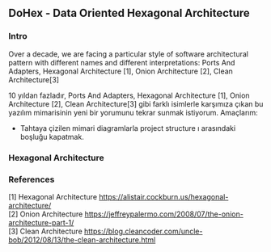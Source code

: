 ## DoHex - Data Oriented Hexagonal Architecture 

### Intro

Over a decade, we are facing a particular style of software architectural pattern with different names and different interpretations: Ports And Adapters, Hexagonal Architecture [1], Onion Architecture [2], Clean Architecture[3]  
 
10 yıldan fazladır, Ports And Adapters, Hexagonal Architecture [1], Onion Architecture [2], Clean Architecture[3] gibi farklı isimlerle karşımıza çıkan bu yazılım mimarisinin yeni bir yorumunu tekrar sunmak istiyorum.
Amaçlarım:
* Tahtaya çizilen mimari diagramlarla project structure ı arasındaki boşluğu kapatmak.
  
### Hexagonal Architecture


### References
[1] Hexagonal Architecture https://alistair.cockburn.us/hexagonal-architecture/  
[2] Onion Architecture https://jeffreypalermo.com/2008/07/the-onion-architecture-part-1/  
[3] Clean Architecture https://blog.cleancoder.com/uncle-bob/2012/08/13/the-clean-architecture.html  
<!--stackedit_data:
eyJoaXN0b3J5IjpbNjg5MTkyNzI0LC04NTIwOTUzMDQsNzA5OT
g2MjI2LDMyNjQxODExLC03Mjg4NTMxMDEsLTM4MDE0Mjg1MV19

-->